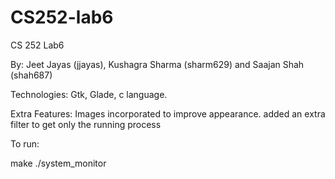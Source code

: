 # CS252-lab6
CS 252 Lab6

By: Jeet Jayas (jjayas), Kushagra Sharma (sharm629) and Saajan Shah (shah687)

Technologies: Gtk, Glade, c language.

Extra Features: Images incorporated to improve appearance.
                added an extra filter to get only the running process

To run:

make
./system_monitor

